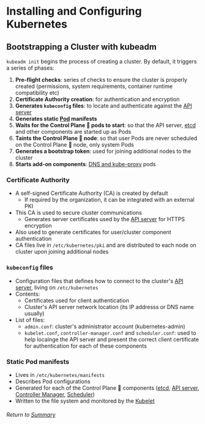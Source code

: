 # Installing and Configuring Kubernetes

## Bootstrapping a Cluster with kubeadm

`kubeadm init` begins the process of creating a cluster. By default, it triggers a series of phases:
1. **Pre-flight checks**: series of checks to ensure the cluster is properly created (permissions, system requirements, container runtime compatibility etc)
2. **Certificate Authority creation**: for authentication and encryption
3. **Generates `kubeconfig` files**: to locate and authenticate against the [API server](../01exploringKubernetesArchitecture/02kubernetesAPI.MD)
4. **Generates static [Pod](../01exploringKubernetesArchitecture/03APIObjectsPods.MD) manifests**
5. **Waits for the Control Plane 🧠 pods to start**: so that the API server, [etcd](../01exploringKubernetesArchitecture/07k8sClusterComponents.md#control-plane-node-components) and other components are started up as Pods
6. **Taints the Control Plane 🧠 node**: so that user Pods are never scheduled on the Control Plane 🧠 node, only system Pods
7. **Generates a bootstrap token**: used for joining additional nodes to the cluster
8. **Starts add-on components**: [DNS and kube-proxy](../01exploringKubernetesArchitecture/07k8sClusterComponents.md#add-on-pods-%F0%9D%9F%AD-provide-special-services-to-the-cluster) pods

### Certificate Authority

- A self-signed Certificate Authority (CA) is created by default
  - If required by the organization, it can be integrated with an external PKI
- This CA is used to secure cluster communications
  - Generates server certificates used by the [API server](../01exploringKubernetesArchitecture/02kubernetesAPI.MD) for HTTPS encryption
- Also used to generate certificates for user/cluster component authentication
- CA files live in `/etc/kubernetes/pki` and are distributed to each node on cluster upon joining additional nodes

### `kubeconfig` files

- Configuration files that defines how to connect to the cluster's [API server](../01exploringKubernetesArchitecture/02kubernetesAPI.MD), living on `/etc/kubernetes`
- Contents:
  - Certificates used for client authentication
  - Cluster's API server network location (its IP addresss or DNS name usually)
- List of files:
  - `admin.conf`: cluster's administrator account (kubernetes-admin)
  - `kubelet.conf`, `controller-manager.conf` and `scheduler.conf`: used to help locainge the API server and present the correct client certificate for authentication for each of these components

### Static Pod manifests

- Lives in `/etc/kubernetes/manifests`
- Describes Pod configurations
- Generated for each of the Control Plane 🧠 components ([etcd](../01exploringKubernetesArchitecture/07k8sClusterComponents.md#control-plane-node-components), [API server](../01exploringKubernetesArchitecture/02kubernetesAPI.MD), [Controller Manager](../01exploringKubernetesArchitecture/07k8sClusterComponents.md#control-plane-node-components), [Scheduler](../01exploringKubernetesArchitecture/07k8sClusterComponents.md#control-plane-node-components))
- Written to the file system and monitored by the [Kubelet](../01exploringKubernetesArchitecture/07k8sClusterComponents.md#worker-node-components)

###### Return to [Summary](https://github.com/l12f3r/CKAstudy/tree/main/02installingConfiguringK8s#readme)